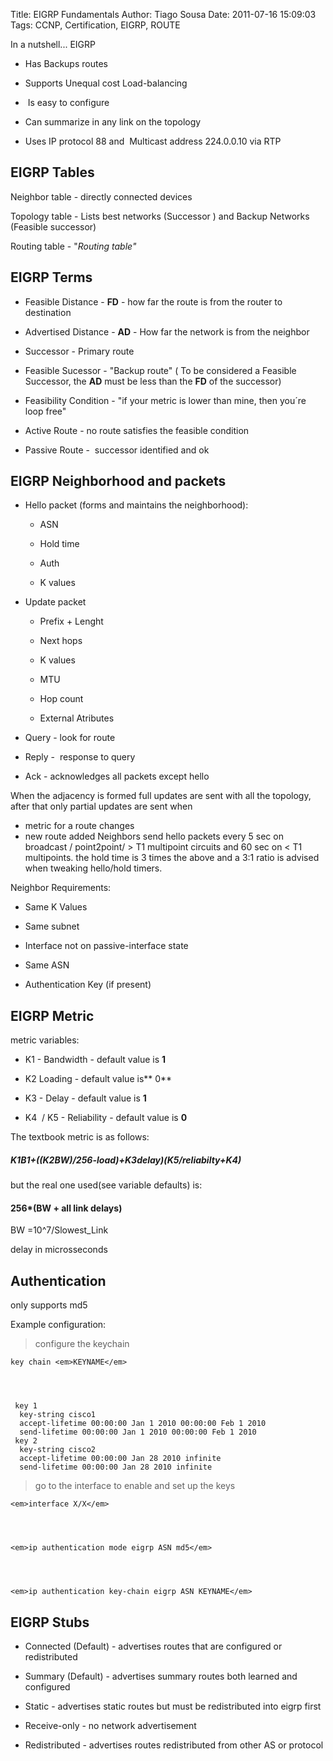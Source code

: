 Title: EIGRP Fundamentals
Author: Tiago Sousa
Date: 2011-07-16 15:09:03
Tags: CCNP, Certification, EIGRP, ROUTE


In a nutshell... EIGRP



	
  * Has Backups routes

	
  * Supports Unequal cost Load-balancing

	
  *  Is easy to configure

	
  * Can summarize in any link on the topology

	
  * Uses IP protocol 88 and  Multicast address 224.0.0.10 via RTP





## EIGRP Tables


Neighbor table - directly connected devices

Topology table - Lists best networks (Successor ) and Backup Networks (Feasible successor)

Routing table - "_Routing table"_




## EIGRP Terms






	
  * Feasible Distance - **FD** - how far the route is from the router to destination

	
  * Advertised Distance - **AD** - How far the network is from the neighbor

	
  * Successor - Primary route

	
  * Feasible Sucessor - "Backup route" ( To be considered a Feasible Successor, the **AD** must be less than the **FD** of the successor)

	
  * Feasibility Condition - "if your metric is lower than mine, then you´re loop free"

	
  * Active Route - no route satisfies the feasible condition

	
  * Passive Route -  successor identified and ok





## EIGRP Neighborhood and packets






	
  * Hello packet (forms and maintains the neighborhood):

	
    * ASN

	
    * Hold time

	
    * Auth

	
    * K values




	
  * Update packet


	
    * Prefix + Lenght

	
    * Next hops

	
    * K values

	
    * MTU

	
    * Hop count

	
    * External Atributes


	
  * Query - look for route

	
  * Reply -  response to query

	
  * Ack - acknowledges all packets except hello


When the adjacency is formed full updates are sent with all the topology, after that only partial updates are sent when
- metric for a route changes
- new route added
Neighbors send hello packets every 5 sec on broadcast / point2point/ > T1 multipoint circuits and 60 sec on < T1 multipoints. the hold time is 3 times the above and a 3:1 ratio is advised when tweaking hello/hold timers.

Neighbor Requirements:

	
  * Same K Values

	
  * Same subnet

	
  * Interface not on passive-interface state

	
  * Same ASN

	
  * Authentication Key (if present)





## EIGRP Metric


metric variables:



	
  * K1 - Bandwidth - default value is **1**

	
  * K2 Loading - default value is** 0**

	
  * K3 - Delay - default value is **1**

	
  * K4  / K5 - Reliability - default value is **0**




The textbook metric is as follows:


##### K1*B1+((K2*BW)/256-load)+K3*delay)*(K5/reliabilty+K4)




but the real one used(see variable defaults) is:


#### 256*(BW + all link delays)




BW =10^7/Slowest_Link


delay in microsseconds




## Authentication


only supports md5

Example configuration:

> configure the keychain

    
    key chain <em>KEYNAME</em>



    
     key 1
      key-string cisco1
      accept-lifetime 00:00:00 Jan 1 2010 00:00:00 Feb 1 2010
      send-lifetime 00:00:00 Jan 1 2010 00:00:00 Feb 1 2010
     key 2
      key-string cisco2
      accept-lifetime 00:00:00 Jan 28 2010 infinite
      send-lifetime 00:00:00 Jan 28 2010 infinite


> go to the interface to enable and set up the keys 

    
    <em>interface X/X</em>



    
    <em>ip authentication mode eigrp ASN md5</em>



    
    <em>ip authentication key-chain eigrp ASN KEYNAME</em>








## EIGRP Stubs





	
  * Connected (Default) - advertises routes that are configured or redistributed

	
  * Summary (Default) - advertises summary routes both learned and configured

	
  * Static - advertises static routes but must be redistributed into eigrp first

	
  * Receive-only - no network advertisement

	
  * Redistributed - advertises routes redistributed from other AS or protocol

